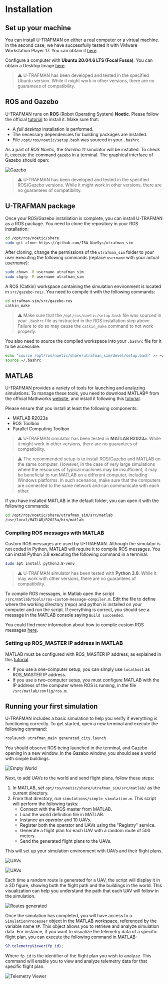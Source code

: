 # Installation


## Set up your machine

You can install U-TRAFMAN on either a real computer or a virtual machine. In the second case, we have successfully tested it with VMware Workstation Player 17. You can obtain it [here](https://www.vmware.com/es/products/workstation-player/workstation-player-evaluation.html).

Configure a computer with **Ubuntu 20.04.6 LTS (Focal Fossa)**. You can obtain a Desktop Image [here](https://releases.ubuntu.com/focal).

>:warning: U-TRAFMAN has been developed and tested in the specified Ubuntu version. While it might work in other versions, there are no guarantees of compatibility.


## ROS and Gazebo

U-TRAFMAN runs on **ROS** (Robot Operating System) **Noetic**. 
Please follow the official [tutorial](https://wiki.ros.org/noetic/Installation/Ubuntu) to install it.
Make sure that:
- A _full desktop_ installation is performed.
- The necessary dependencies for building packages are installed.
- File `/opt/ros/noetic/setup.bash` was sourced in your `.bashrc`.

As a part of _ROS Noetic_, the _Gazebo 11_ simulator will be installed. To check it, execute the command `gazebo` in a terminal. The graphical interface of Gazebo should open:

![Gazebo](./img/gazebo.png 'Gazebo simulator. :size=600px')

>:warning: U-TRAFMAN has been developed and tested in the specified ROS/Gazebo versions. While it might work in other versions, there are no guarantees of compatibility.


## U-TRAFMAN package

Once your ROS/Gazebo installation is complete, you can install U-TRAFMAN as a ROS package.
You need to clone the repository in your ROS installation:
```bash
cd /opt/ros/noetic/share
sudo git clone https://github.com/I3A-NavSys/utrafman_sim
```

After cloning, change the permissions of the `utrafman_sim` folder to your user executing the following commands (replace `username` with your actual _username_):
```bash
sudo chown -R username utrafman_sim
sudo chgrp -R username utrafman_sim
```

A ROS (Catkin) workspace containing the simulation environment is located in `src/gazebo-ros/`. 
You need to compile it with the following commands:
```bash
cd utrafman-sim/src/gazebo-ros
catkin_make
```
>:warning: Make sure that the `/opt/ros/noetic/setup.bash` file was sourced in your `.bashrc` file as instructed in the ROS installation step above. Failure to do so may cause the `catkin_make` command to not work properly.

You also need to source the compiled workspace into your `.bashrc` file for it to be accessible:
```bash
echo "source /opt/ros/noetic/share/utrafman_sim/devel/setup.bash" >> ~/.bashrc
source ~/.bashrc
```


## MATLAB

U-TRAFMAN provides a variety of tools for launching and analyzing simulations. To manage these tools, you need to download MATLAB® from the official Mathworks [website](https://es.mathworks.com/downloads), and install it following this [tutorial](https://www.mathworks.com/help/matlab/matlab_env/start-matlab-on-linux-platforms.html).

Please ensure that you install at least the following components:
- MATLAB R2023a
- ROS Toolbox
- Parallel Computing Toolbox

>:warning:  U-TRAFMAN simulator has been tested in **MATLAB R2023a**. While it might work in other versions, there are no guarantees of compatibility.

>:warning:  The recommended setup is to install ROS/Gazebo and MATLAB on the same computer. However, in the case of very large simulations where the resources of typical machines may be insufficient, it may be beneficial to run MATLAB on a different computer, including Windows platforms. In such scenarios, make sure that the computers are connected to the same network and can communicate with each other.

If you have installed MATLAB in the default folder, you can open it with the following commands:
```bash
cd /opt/ros/noetic/share/utrafman_sim/src/matlab
/usr/local/MATLAB/R2023a/bin/matlab
```


### Compiling ROS messages with MATLAB

Custom ROS messages are used by U-TRAFMAN. Although the simulator is not coded in Python, MATLAB will require it to compile ROS messages. You can install Python 3.8 executing the following command in a terminal:
```bash
sudo apt install python3.8-venv
```
>⚠️ U-TRAFMAN simulator has been tested with **Python 3.8**. While it may work with other versions, there are no guarantees of compatibility.

To compile ROS messages, in Matlab open the script `/src/matlab/tools/ros-custom-message-compiler.m`. Edit the file to define where the working directory (repo) and python is installed on your computer and run the script. If everything is correct, you should see a message in the MATLAB console saying `Build succeeded`.

You could find more information about how to compile custom ROS messages [here](https://es.mathworks.com/help/ros/custom-message-support.html?s_tid=CRUX_lftnav). 


### Setting up ROS_MASTER IP address in MATLAB
MATLAB must be configured with ROS_MASTER IP address, as explained in this [tutorial](https://es.mathworks.com/help/ros/ug/get-started-with-ros.html).
- If you use a one-computer setup, you can simply use `localhost` as ROS_MASTER IP address.
- If you use a two-computer setup, you must configure MATLAB with the IP address of the computer where ROS is running, in the file `/src/matlab/config/ros.m`. 


## Running your first simulation

U-TRAFMAN includes a basic simulation to help you verify if everything is functioning correctly. To get started, open a new terminal and execute the following command:

```bash
roslaunch utrafman_main generated_city.launch
```
You should observe ROS being launched in the terminal, and Gazebo opening in a new window. In the Gazebo window, you should see a world with simple buildings.

![Empty World](./img/tutorials/simple-simulation-1.png 'Gazebo Viewer with a generated city world.  :size=800px')


Next, to add UAVs to the world and send flight plans, follow these steps:

1. In MATLAB, set `opt/ros/noetic/share/utrafman_sim/src/matlab/` as the current directory.
2. From that directory, run `simulations/simple_simulation.m`. This script will perform the following tasks:
   - Connect with the ROS master from MATLAB.
   - Load the world definition file in MATLAB.
   - Instance an _operator_ and 10 _UAVs_.
   - Register both the operator and UAVs using the "Registry" service.
   - Generate a flight plan for each UAV with a random route of 500 meters.
   - Send the generated flight plans to the UAVs.

This will set up your simulation environment with UAVs and their flight plans.


![UAVs](./img/tutorials/simple-simulation-2.png 'Gazebo Viewer. Ten UAVs flying in the world. :size=800px')

![UAVs](./img/tutorials/simple-simulation-3.png 'Gazebo Viewer. Ten UAVs flying in the world. :size=800px')

Each time a random route is generated for a UAV, the script will display it in a 3D figure, showing both the flight path and the buildings in the world. This visualization can help you understand the path that each UAV will follow in the simulation.

![Routes generated](./img/tutorials/simple-simulation-random-routes.png 'Random routes generated :size=800px')

Once the simulation has completed, you will have access to a `SimulationProcesser` object in the MATLAB workspace, referenced by the variable name `SP`. This object allows you to retrieve and analyze simulation data. For instance, if you want to visualize the telemetry data of a specific flight plan, you can execute the following command in MATLAB:

```matlab
SP.telemetryViewer(fp_id);
```
Where `fp_id` is the identifier of the flight plan you wish to analyze. This command will enable you to view and analyze telemetry data for that specific flight plan.


![Telemetry Viewer](./img/tutorials/simple-simulation-telemetry-viewer.png 'MATLAB Telemetry Viewer :size=800px')




